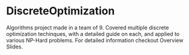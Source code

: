 # DiscreteOptimization
Algorithms project made in a team of 9. Covered multiple discrete optimization techinques, with a detailed guide on each, and applied to various NP-Hard problems. For detailed information checkout Overview Slides.
